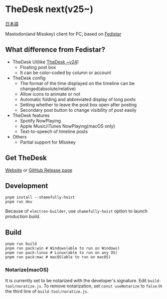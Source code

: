 # TheDesk next(v25~)

[日本語](https://github.com/cutls/thedesk-next/blob/main/README.ja.md)

Mastodon(and Misskey) client for PC, based on [Fedistar](https://github.com/h3poteto/fedistar)

## What difference from Fedistar?

* TheDesk UI(like [TheDesk ~v24](https://github.com/cutls/TheDesk))
  * Floating post box
  * It can be color-coded by column or account
* TheDesk config
  * The format of the time displayed on the timeline can be changed(absolute/relative)
  * Allow icons to animate or not
  * Automatic folding and abbreviated display of long posts
  * Setting whether to leave the post box open after posting
  * Secondary post button to change visibility of post easily
* TheDesk features
  * Spotify NowPlaying
  * Apple Music/iTunes NowPlaying(macOS only)
  * Text-to-speech of timeline posts
* Others
  * Partial support for Misskey


## Get TheDesk

[Website](https://thedesk.top) or [GitHub Release page](https://github.com/cutls/thedesk-next/releases)

## Development

```
pnpm install --shamefully-hoist
pnpm run dev
```

Because of `electron-builder`, use `shamefully-hoist` option to launch production build.

## Build

```
pnpm run build
pnpm run pack:win # Windows(able to run on Windows)
pnpm run pack:linux # Linux(able to run on any OS)
pnpm run pack:mac # macOS(able to run on macOS)

```

### Notarize(macOS)

It is currently set to be notarized with the developer's signature. Edit `build-tool/noratize.js`.
To remove notarization, set `const useNotarize` to `false` in the third line of `build-tool/noratize.js`.
